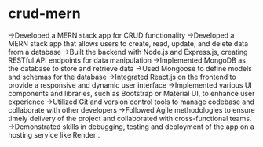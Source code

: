 # crud-mern
->Developed a MERN stack app for CRUD functionality
->Developed a MERN stack app that allows users to create, read, update, and delete data from a database
->Built the backend with Node.js and Express.js, creating RESTful API endpoints for data manipulation
->Implemented MongoDB as the database to store and retrieve data
->Used Mongoose to define models and schemas for the database
->Integrated React.js on the frontend to provide a responsive and dynamic user interface
->Implemented various UI components and libraries, such as Bootstrap or Material UI, to enhance user experience
->Utilized Git and version control tools to manage codebase and collaborate with other developers
->Followed Agile methodologies to ensure timely delivery of the project and collaborated with cross-functional teams.
->Demonstrated skills in debugging, testing and deployment of the app on a hosting service like Render .
